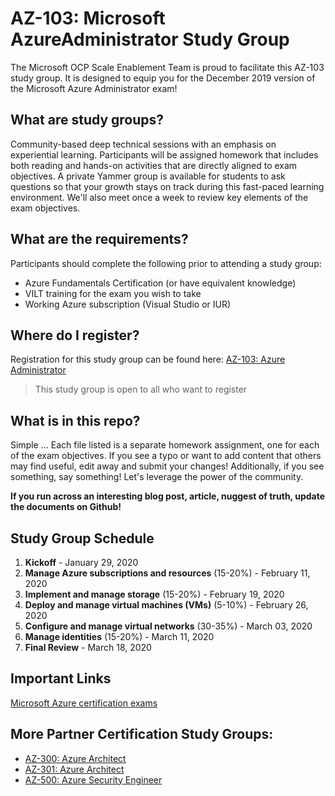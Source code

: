 # AZ-103: Microsoft AzureAdministrator Study Group

The Microsoft OCP Scale Enablement Team is proud to facilitate this AZ-103 study group. It is designed to equip you for the December 2019 version of the Microsoft Azure Administrator exam!

## What are study groups?

Community-based deep technical sessions with an emphasis on experiential learning.  Participants will be assigned homework that includes both reading and hands-on activities that are directly aligned to exam objectives.  A private Yammer group is available for students to ask questions so that your growth stays on track during this fast-paced learning environment. We'll also meet once a week to review key elements of the exam objectives.

## What are the requirements?

Participants should complete the following prior to attending a study group:

- Azure Fundamentals Certification (or have equivalent knowledge)
- VILT training for the exam you wish to take
- Working Azure subscription (Visual Studio or IUR)

## Where do I register?

Registration for this study group can be found here: 
[AZ-103: Azure Administrator](https://msuspartners.eventbuilder.com/AZ103StudyGroup)

>This study group is open to all who want to register

## What is in this repo?

Simple ... Each file listed is a separate homework assignment, one for each of the exam objectives.
If you see a typo or want to add content that others may find useful, edit away and submit your changes!
Additionally, if you see something, say something!  Let's leverage the power of the community.

**If you run across an interesting blog post, article, nuggest of truth, update the documents on Github!**

## Study Group Schedule

1. **Kickoff** - January 29, 2020
1. **Manage Azure subscriptions and resources** (15-20%) - February 11, 2020
1. **Implement and manage storage** (15-20%) - February 19, 2020
1. **Deploy and manage virtual machines (VMs)** (5-10%) - February 26, 2020
1. **Configure and manage virtual networks** (30-35%) - March 03, 2020
1. **Manage identities** (15-20%) - March 11, 2020
1. **Final Review** - March 18, 2020

## Important Links

[Microsoft Azure certification exams](https://www.microsoft.com/en-us/learning/azure-exams.aspx)

## More Partner Certification Study Groups:

- [AZ-300: Azure Architect](https://msuspartners.eventbuilder.com/AZ-300)
- [AZ-301: Azure Architect](https://msuspartners.eventbuilder.com/AZ-301) 
- [AZ-500: Azure Security Engineer](https://msuspartners.eventbuilder.com/AZ500StudyGroup)
